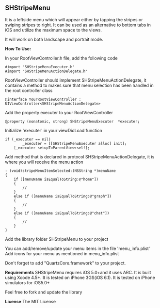 ## SHStripeMenu

It is a leftside menu which will appear either by tapping the stripes or swiping stripes to right. It can be used as an alternative to bottom tabs in iOS and utilize the maximum space to the views.

It will work on both landscape and portrait mode.

**How To Use:**

In your RootViewController.h file, add the following code

```  objc
#import "SHStripeMenuExecuter.h"
#import "SHStripeMenuActionDelegate.h"
```

RootViewController should implement SHStripeMenuActionDelegate, it contains a method to makes sure that menu selection has been handled in the root controller class

```  objc
@interface YourRootViewController : UIViewController<SHStripeMenuActionDelegate>
```

Add the property executer to your RootViewController 

``` objc
@property (nonatomic, strong) SHStripeMenuExecuter	*executer; 
```

Initialize 'executer' in your viewDidLoad function
``` objc
if (_executer == nil)
		_executer = [[SHStripeMenuExecuter alloc] init];
	[_executer setupToParentView:self];
```


Add method that is declared in protocol SHStripeMenuActionDelegate, it is where you will receive the menu action
```  objc
- (void)stripeMenuItemSelected:(NSString *)menuName
{
	if ([menuName isEqualToString:@"home"])
	{
		// 
	}
	else if ([menuName isEqualToString:@"graph"])
	{
		// 
	}
	else if ([menuName isEqualToString:@"chat"])
	{
		// 
	}
}
```

Add the library folder SHStripeMenu to your project

You can add/remove/update your menu items in the file 'menu_info.plist'
Add icons for your menu as mentioned in menu_info.plist

Don't forget to add "QuartzCore.framework" to your project.

**Requirements**
SHStripeMenu requires iOS 5.0+and it uses ARC. It is built using Xcode 4.5+. It is tested on iPhone 3GS(iOS 6.1). It is tested on iPhone simulators for iOS5.0+

Feel free to fork and update the library

**License**
The MIT License
